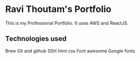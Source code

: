 # Ravi Thoutam's Portfolio

This is my Professional Portfolio. It uses AWS and ReactJS.

## Technologies used

Brew
Git and github
SSH
html
css
Font awesome
Google fonts
